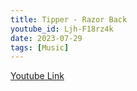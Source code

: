 ```yaml
---
title: Tipper - Razor Back
youtube_id: Ljh-F18rz4k
date: 2023-07-29
tags: [Music]
---
```



[Youtube Link](https://www.youtube.com/watch?v=Ljh-F18rz4k)  
